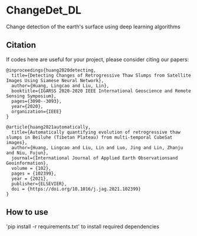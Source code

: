 # ChangeDet_DL
Change detection of the earth's surface using deep learning algorithms

## Citation
If codes here are useful for your project, please consider citing our papers:

```
@inproceedings{huang2020detecting,
  title={Detecting Changes of Retrogressive Thaw Slumps from Satellite Images Using Siamese Neural Network},
  author={Huang, Lingcao and Liu, Lin},
  booktitle={IGARSS 2020-2020 IEEE International Geoscience and Remote Sensing Symposium},
  pages={3090--3093},
  year={2020},
  organization={IEEE}
}
```
```
@article{huang2021automatically,
  title={Automatically quantifying evolution of retrogressive thaw slumps in Beiluhe (Tibetan Plateau) from multi-temporal CubeSat images},
  author={Huang, Lingcao and Liu, Lin and Luo, Jing and Lin, Zhanju and Niu, Fujun},
  journal={International Journal of Applied Earth Observationsand Geoinformation},
  volume = {102},
  pages = {102399},
  year = {2021},
  publisher={ELSEVIER},
  doi = {https://doi.org/10.1016/j.jag.2021.102399}
}
```


## How to use
'pip install -r requirements.txt' to install required dependencies
